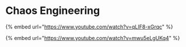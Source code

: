 # Chaos Engineering

{% embed url="https://www.youtube.com/watch?v=qLIF8-xGrqc" %}

{% embed url="https://www.youtube.com/watch?v=mwu5eLgUKq4" %}
